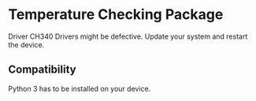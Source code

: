 # Temperature Checking Package
Driver CH340 Drivers  might be defective. Update your system and restart the device.


## Compatibility
Python 3 has to be installed on your device.